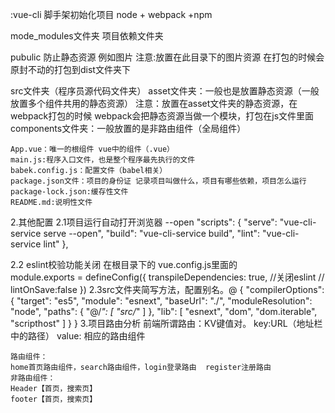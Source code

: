 :vue-cli 脚手架初始化项目
node + webpack +npm

mode_modules文件夹 项目依赖文件夹

pubulic 防止静态资源 例如图片  注意:放置在此目录下的图片资源 在打包的时候会原封不动的打包到dist文件夹下

src文件夹（程序员源代码文件夹）
    asset文件夹：一般也是放置静态资源（一般放置多个组件共用的静态资源） 注意：放置在asset文件夹的静态资源，在webpack打包的时候 webpack会把静态资源当做一个模块，打包在js文件里面
    components文件夹：一般放置的是非路由组件（全局组件）

    App.vue：唯一的根组件 vue中的组件（.vue）
    main.js:程序入口文件，也是整个程序最先执行的文件
    babek.config.js：配置文件（babel相关）
    package.json文件：项目的身份证 记录项目叫做什么，项目有哪些依赖，项目怎么运行
    package-lock.json:缓存性文件
    README.md:说明性文件

2.其他配置
2.1项目运行自动打开浏览器 --open
 "scripts": {
    "serve": "vue-cli-service serve --open",
    "build": "vue-cli-service build",
    "lint": "vue-cli-service lint"
  },

2.2 eslint校验功能关闭
    在根目录下的 vue.config.js里面的  
     module.exports = defineConfig({
        transpileDependencies: true,
        //关闭eslint
        // lintOnSave:false
    })
2.3src文件夹简写方法，配置别名。@
    {
        "compilerOptions": {
            "target": "es5",
            "module": "esnext",
            "baseUrl": "./",
            "moduleResolution": "node",
            "paths": {
                "@/*": [
                    "src/*"
                ]
            },
            "lib": [
            "esnext",
            "dom",
            "dom.iterable",
            "scripthost"
            ]
        }
    }
3.项目路由分析
    前端所谓路由：KV键值对。
    key:URL（地址栏中的路径）
    value: 相应的路由组件

    路由组件：
    home首页路由组件，search路由组件，login登录路由  register注册路由
    非路由组件：
    Header【首页，搜索页】
    footer【首页，搜索页】

    

